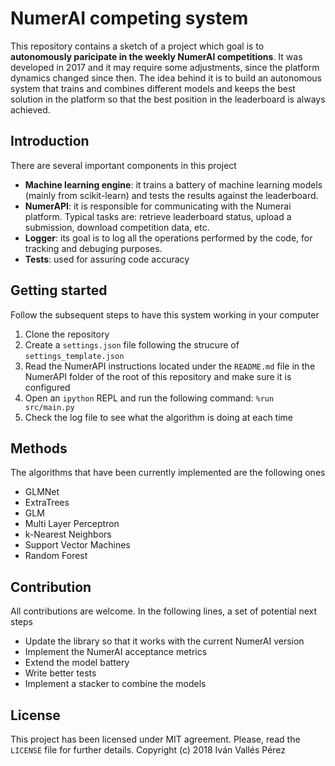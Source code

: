 # NumerAI competing system
This repository contains a sketch of a project which goal is to **autonomously paricipate in the weekly NumerAI competitions**. It was developed in 2017 and it may require some adjustments, since the platform dynamics changed since then. The idea behind it is to build an autonomous system that trains and combines different models and keeps the best solution in the platform so that the best position in the leaderboard is always achieved. 

## Introduction
There are several important components in this project
- **Machine learning engine**: it trains a battery of machine learning models (mainly from scikit-learn) and tests the results against the leaderboard.
- **NumerAPI**: it is responsible for communicating with the Numerai platform. Typical tasks are: retrieve leaderboard status, upload a submission, download competition data, etc.
- **Logger**: its goal is to log all the operations performed by the code, for tracking and debuging purposes.
- **Tests**: used for assuring code accuracy

## Getting started
Follow the subsequent steps to have this system working in your computer
1. Clone the repository
2. Create a `settings.json` file following the strucure of `settings_template.json`
3. Read the NumerAPI instructions located under the `README.md` file in the NumerAPI folder of the root of this repository and make sure it is configured
4. Open an `ipython` REPL and run the following command: `%run src/main.py`
5. Check the log file to see what the algorithm is doing at each time

## Methods
The algorithms that have been currently implemented are the following ones
- GLMNet
- ExtraTrees 
- GLM
- Multi Layer Perceptron
- k-Nearest Neighbors 
- Support Vector Machines
- Random Forest

## Contribution
All contributions are welcome. In the following lines, a set of potential next steps
- Update the library so that it works with the current NumerAI version
- Implement the NumerAI acceptance metrics 
- Extend the model battery
- Write better tests
- Implement a stacker to combine the models

## License
This project has been licensed under MIT agreement. Please, read the `LICENSE` file for further details. Copyright (c) 2018 Iván Vallés Pérez
